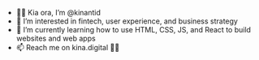 - 👋🏽 Kia ora, I’m @kinantid
- 👀 I’m interested in fintech, user experience, and business strategy
- 🌱 I’m currently learning how to use HTML, CSS, JS, and React to build websites and web apps
- 📫 Reach me on kina.digital 👋🏽

<!---
kinantid/kinantid is a ✨ special ✨ repository because its `README.md` (this file) appears on your GitHub profile.
You can click the Preview link to take a look at your changes.
--->
